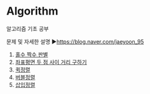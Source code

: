 # Algorithm
알고리즘 기초 공부

문제 및 자세한 설명
▶https://blog.naver.com/jaeyoon_95


1. [홀수 짝수 판별](https://github.com/jaeyun95/Algorithm/blob/master/day01.py)
2. [좌표평면 두 점 사이 거리 구하기](https://github.com/jaeyun95/Algorithm/blob/master/day02.py)
3. [퀵정렬](https://github.com/jaeyun95/Algorithm/blob/master/day03.py)
4. [버블정렬](https://github.com/jaeyun95/Algorithm/blob/master/day04.py)
5. [삽입정렬](https://github.com/jaeyun95/Algorithm/blob/master/day05.py)

